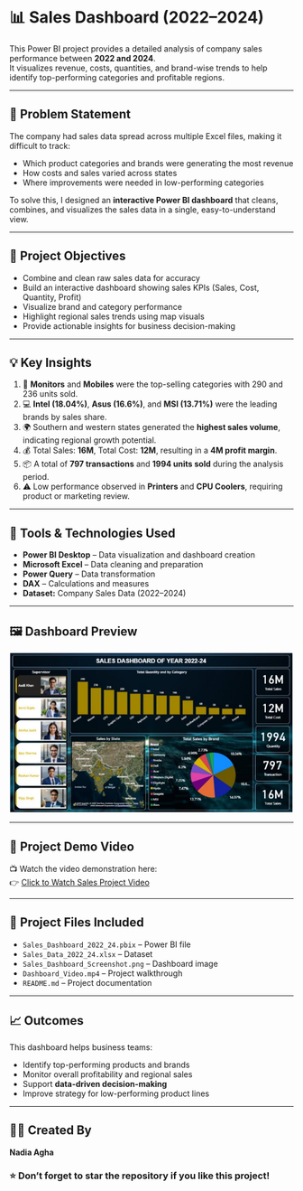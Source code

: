 # 📊 Sales Dashboard (2022–2024)

This Power BI project provides a detailed analysis of company sales performance between **2022 and 2024**.  
It visualizes revenue, costs, quantities, and brand-wise trends to help identify top-performing categories and profitable regions.

---

## 🧩 Problem Statement

The company had sales data spread across multiple Excel files, making it difficult to track:
- Which product categories and brands were generating the most revenue
- How costs and sales varied across states
- Where improvements were needed in low-performing categories

To solve this, I designed an **interactive Power BI dashboard** that cleans, combines, and visualizes the sales data in a single, easy-to-understand view.

---

## 🎯 Project Objectives

- Combine and clean raw sales data for accuracy  
- Build an interactive dashboard showing sales KPIs (Sales, Cost, Quantity, Profit)  
- Visualize brand and category performance  
- Highlight regional sales trends using map visuals  
- Provide actionable insights for business decision-making  

---

## 💡 Key Insights

1. 🥇 **Monitors** and **Mobiles** were the top-selling categories with 290 and 236 units sold.  
2. 💻 **Intel (18.04%)**, **Asus (16.6%)**, and **MSI (13.71%)** were the leading brands by sales share.  
3. 🌍 Southern and western states generated the **highest sales volume**, indicating regional growth potential.  
4. 💰 Total Sales: **16M**, Total Cost: **12M**, resulting in a **4M profit margin**.  
5. 📦 A total of **797 transactions** and **1994 units sold** during the analysis period.  
6. ⚠️ Low performance observed in **Printers** and **CPU Coolers**, requiring product or marketing review.

---

## 🧠 Tools & Technologies Used

- **Power BI Desktop** – Data visualization and dashboard creation  
- **Microsoft Excel** – Data cleaning and preparation  
- **Power Query** – Data transformation  
- **DAX** – Calculations and measures  
- **Dataset:** Company Sales Data (2022–2024)

---

## 🖼️ Dashboard Preview

![Sales Dashboard](Sale_Dashboard.png)

---

## 🎥 Project Demo Video

📺 Watch the video demonstration here:  
👉 [Click to Watch Sales Project Video](Sales_project_1.mp4)

---

## 📂 Project Files Included

- `Sales_Dashboard_2022_24.pbix` – Power BI file  
- `Sales_Data_2022_24.xlsx` – Dataset  
- `Sales_Dashboard_Screenshot.png` – Dashboard image  
- `Dashboard_Video.mp4` – Project walkthrough  
- `README.md` – Project documentation

---

## 📈 Outcomes

This dashboard helps business teams:
- Identify top-performing products and brands  
- Monitor overall profitability and regional sales  
- Support **data-driven decision-making**  
- Improve strategy for low-performing product lines  

---

## 🧑‍💻 Created By

**Nadia Agha**  


### ⭐ Don’t forget to star the repository if you like this project!
